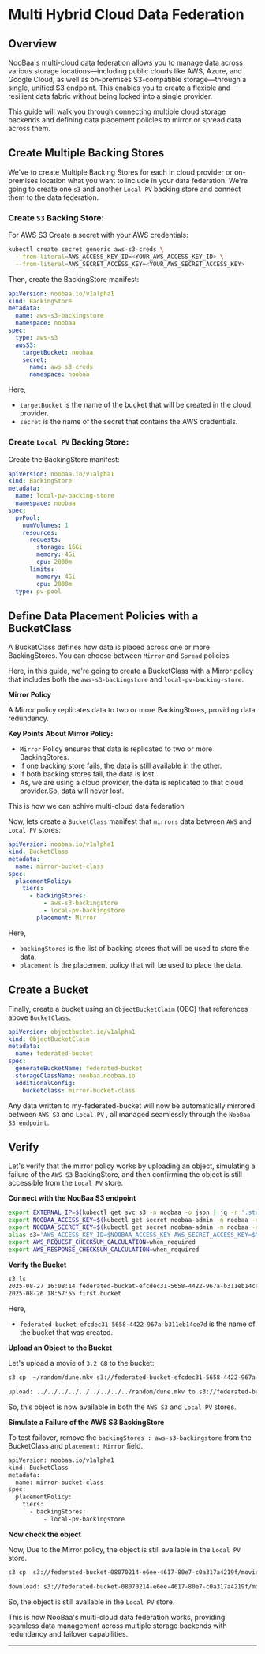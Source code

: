 # Multi Hybrid Cloud Data Federation

## Overview

NooBaa's multi-cloud data federation allows you to manage data across various storage locations—including public clouds like AWS, Azure, and Google Cloud, as well as on-premises S3-compatible storage—through a single, unified S3 endpoint. This enables you to create a flexible and resilient data fabric without being locked into a single provider.

This guide will walk you through connecting multiple cloud storage backends and defining data placement policies to mirror or spread data across them.


## Create Multiple Backing Stores
We've to create Multiple Backing Stores for each in cloud provider or on-premises location what you want to include in your data federation.
We're going to create one `s3` and another `Local PV` backing store and connect them to the data federation.

### Create `S3` Backing Store:

For AWS S3 Create a secret with your AWS credentials:
```bash
kubectl create secret generic aws-s3-creds \
  --from-literal=AWS_ACCESS_KEY_ID=<YOUR_AWS_ACCESS_KEY_ID> \
  --from-literal=AWS_SECRET_ACCESS_KEY=<YOUR_AWS_SECRET_ACCESS_KEY>
```

Then, create the BackingStore manifest:
```yaml
apiVersion: noobaa.io/v1alpha1
kind: BackingStore
metadata:
  name: aws-s3-backingstore
  namespace: noobaa
spec:
  type: aws-s3
  awsS3:
    targetBucket: noobaa
    secret:
      name: aws-s3-creds
      namespace: noobaa
```
Here,
- `targetBucket` is the name of the bucket that will be created in the cloud provider.
- `secret` is the name of the secret that contains the AWS credentials.


### Create `Local PV` Backing Store:

Create the BackingStore manifest:

```yaml
apiVersion: noobaa.io/v1alpha1
kind: BackingStore
metadata:
  name: local-pv-backing-store
  namespace: noobaa
spec:
  pvPool:
    numVolumes: 1
    resources:
      requests:
        storage: 16Gi
        memory: 4Gi
        cpu: 2000m
      limits:
        memory: 4Gi
        cpu: 2000m
  type: pv-pool
```

## Define Data Placement Policies with a BucketClass

A BucketClass defines how data is placed across one or more BackingStores. You can choose between `Mirror` and `Spread` policies.

Here, in this guide, we're going to create a BucketClass with a Mirror policy that includes both the `aws-s3-backingstore` and `local-pv-backing-store`.

**Mirror Policy**

A Mirror policy replicates data to two or more BackingStores, providing data redundancy.

**Key Points About Mirror Policy:**
- `Mirror` Policy ensures that data is replicated to two or more BackingStores.
- If one backing store fails, the data is still available in the other.
- If both backing stores fail, the data is lost.
- As, we are using a cloud provider, the data is replicated to that cloud provider.So, data will never lost.

This is how we can achive multi-cloud data federation

Now, lets create a `BucketClass` manifest that `mirrors` data between `AWS` and `Local PV` stores:

```yaml
apiVersion: noobaa.io/v1alpha1
kind: BucketClass
metadata:
  name: mirror-bucket-class
spec:
  placementPolicy:
    tiers:
      - backingStores:
          - aws-s3-backingstore
          - local-pv-backingstore
        placement: Mirror
```

Here,
- `backingStores` is the list of backing stores that will be used to store the data.
- `placement` is the placement policy that will be used to place the data.

## Create a Bucket

Finally, create a bucket using an `ObjectBucketClaim` (OBC) that references above `BucketClass`.

```yaml
apiVersion: objectbucket.io/v1alpha1
kind: ObjectBucketClaim
metadata:
  name: federated-bucket
spec:
  generateBucketName: federated-bucket
  storageClassName: noobaa.noobaa.io
  additionalConfig:
    bucketclass: mirror-bucket-class
```

Any data written to my-federated-bucket will now be automatically mirrored between `AWS S3` and `Local PV` , all managed seamlessly through the `NooBaa S3 endpoint`.

## Verify

Let's verify that the mirror policy works by uploading an object, simulating a failure of the `AWS S3` BackingStore, and then confirming the object is still accessible from the `Local PV` store.

**Connect with the NooBaa S3 endpoint**

```bash
export EXTERNAL_IP=$(kubectl get svc s3 -n noobaa -o json | jq -r '.status.loadBalancer.ingress[0].ip')
export NOOBAA_ACCESS_KEY=$(kubectl get secret noobaa-admin -n noobaa -o json | jq -r '.data.AWS_ACCESS_KEY_ID|@base64d')
export NOOBAA_SECRET_KEY=$(kubectl get secret noobaa-admin -n noobaa -o json | jq -r '.data.AWS_SECRET_ACCESS_KEY|@base64d')
alias s3='AWS_ACCESS_KEY_ID=$NOOBAA_ACCESS_KEY AWS_SECRET_ACCESS_KEY=$NOOBAA_SECRET_KEY aws --endpoint https://$EXTERNAL_IP:443 --no-verify-ssl s3'
export AWS_REQUEST_CHECKSUM_CALCULATION=when_required
export AWS_RESPONSE_CHECKSUM_CALCULATION=when_required
```

**Verify the Bucket**

```bash
s3 ls
2025-08-27 16:08:14 federated-bucket-efcdec31-5658-4422-967a-b311eb14ce7d
2025-08-26 18:57:55 first.bucket
```
Here,
- `federated-bucket-efcdec31-5658-4422-967a-b311eb14ce7d` is the name of the bucket that was created.

**Upload an Object to the Bucket**

Let's upload a movie of `3.2 GB` to the bucket:
```bash
s3 cp  ~/random/dune.mkv s3://federated-bucket-efcdec31-5658-4422-967a-b311eb14ce7d/movies/dune.mkv

upload: ../../../../../../../../../random/dune.mkv to s3://federated-bucket-efcdec31-5658-4422-967a-b311eb14ce7d/movies/dune.mkv
```
So, this object is now available in both the `AWS S3` and `Local PV` stores.

**Simulate a Failure of the AWS S3 BackingStore**

To test failover, remove the `backingStores : aws-s3-backingstore` from the BucketClass and `placement: Mirror` field. 

```bash
apiVersion: noobaa.io/v1alpha1
kind: BucketClass
metadata:
  name: mirror-bucket-class
spec:
  placementPolicy:
    tiers:
      - backingStores:
          - local-pv-backingstore
```

**Now check the object**

Now, Due to the Mirror policy, the object is still available in the `Local PV` store.

```bash
s3 cp  s3://federated-bucket-08070214-e6ee-4617-80e7-c0a317a4219f/movies/dune.mkv ~/Downloads/dune.mkv

download: s3://federated-bucket-08070214-e6ee-4617-80e7-c0a317a4219f/movies/dune.mkv to ../../../../../../../../../Documents/dune.mkv
```

So, the object is still available in the `Local PV` store.

This is how NooBaa's multi-cloud data federation works, providing seamless data management across multiple storage backends with redundancy and failover capabilities.

---